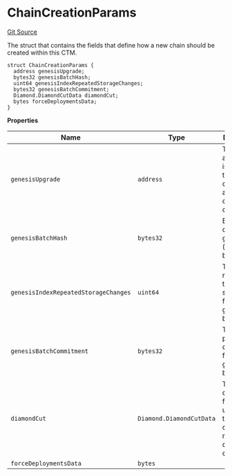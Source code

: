 # ChainCreationParams
[Git Source](https://github.com/matter-labs/zksync-contracts/blob/c6e73735b89a4b474234f6471e326125c9069f15/contracts/l1-contracts/state-transition/IChainTypeManager.sol)

The struct that contains the fields that define how a new chain should be created
within this CTM.


```solidity
struct ChainCreationParams {
  address genesisUpgrade;
  bytes32 genesisBatchHash;
  uint64 genesisIndexRepeatedStorageChanges;
  bytes32 genesisBatchCommitment;
  Diamond.DiamondCutData diamondCut;
  bytes forceDeploymentsData;
}
```

**Properties**

|Name|Type|Description|
|----|----|-----------|
|`genesisUpgrade`|`address`|The address that is used in the diamond cut initialize address on chain creation|
|`genesisBatchHash`|`bytes32`|Batch hash of the genesis (initial) batch|
|`genesisIndexRepeatedStorageChanges`|`uint64`|The serial number of the shortcut storage key for the genesis batch|
|`genesisBatchCommitment`|`bytes32`|The zk-proof commitment for the genesis batch|
|`diamondCut`|`Diamond.DiamondCutData`|The diamond cut for the first upgrade transaction on the newly deployed chain|
|`forceDeploymentsData`|`bytes`||

